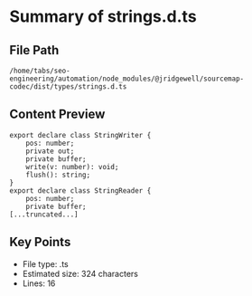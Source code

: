 # Summary of strings.d.ts
  
## File Path
`/home/tabs/seo-engineering/automation/node_modules/@jridgewell/sourcemap-codec/dist/types/strings.d.ts`

## Content Preview
```
export declare class StringWriter {
    pos: number;
    private out;
    private buffer;
    write(v: number): void;
    flush(): string;
}
export declare class StringReader {
    pos: number;
    private buffer;
[...truncated...]
```

## Key Points
- File type: .ts
- Estimated size: 324 characters
- Lines: 16
